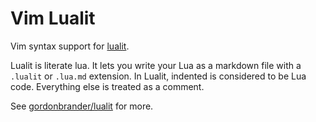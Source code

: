 # Vim Lualit

Vim syntax support for [lualit](https://github.com/gordonbrander/lualit).

Lualit is literate lua. It lets you write your Lua as a markdown file
with a `.lualit` or `.lua.md` extension. In Lualit, indented is considered to be Lua code. Everything else is treated
as a comment.

See [gordonbrander/lualit](https://github.com/gordonbrander/lualit) for more.